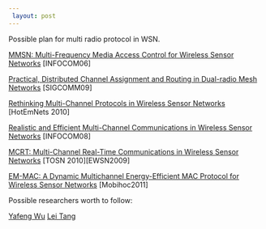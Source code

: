 ```yaml
---
 layout: post
---
```



Possible plan for multi radio protocol in WSN.

[MMSN: Multi-Frequency Media Access Control for Wireless Sensor Networks](http://www.cs.virginia.edu/wsn/docs/papers/infocom06-mmsn.pdf) [INFOCOM06]

[Practical, Distributed Channel Assignment and Routing in Dual-radio Mesh Networks](http://www.news.cs.nyu.edu/~aditya/Research_files/dhananjay_sigcomm09-roma.pdf) [SIGCOMM09]

[Rethinking Multi-Channel Protocols in Wireless Sensor Networks](http://research.microsoft.com/pubs/157581/2010_hotemnets_vir[1].pdf) [HotEmNets 2010]

[Realistic and Efficient Multi-Channel Communications in Wireless Sensor Networks](http://ieeexplore.ieee.org/xpls/abs_all.jsp?arnumber=4509770) [INFOCOM08]

[MCRT: Multi-Channel Real-Time Communications in Wireless Sensor Networks](http://www2.ece.ohio-state.edu/~xwang/papers/tosn_mcrt.pdf) [TOSN 2010][EWSN2009]

[EM-MAC: A Dynamic Multichannel Energy-Efficient MAC Protocol for Wireless Sensor Networks](http://www.owlnet.rice.edu/~ltang/publications/EM-MAC.pdf) [Mobihoc2011]


Possible researchers worth to follow:

[Yafeng Wu](http://www.cs.virginia.edu/~yw5s/)
[Lei Tang](http://www.owlnet.rice.edu/~ltang/)

